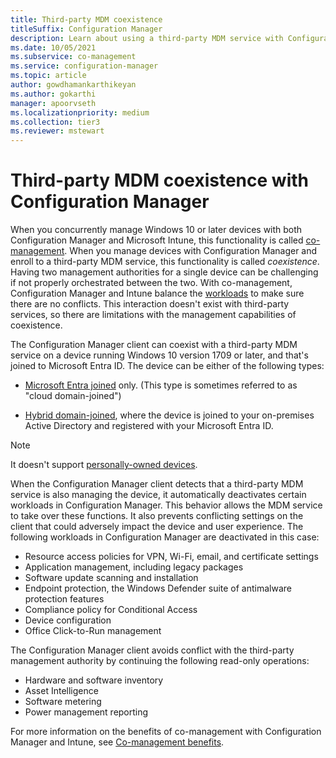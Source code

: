 ```yaml
---
title: Third-party MDM coexistence
titleSuffix: Configuration Manager
description: Learn about using a third-party MDM service with Configuration Manager
ms.date: 10/05/2021
ms.subservice: co-management
ms.service: configuration-manager
ms.topic: article
author: gowdhamankarthikeyan
ms.author: gokarthi
manager: apoorvseth
ms.localizationpriority: medium
ms.collection: tier3
ms.reviewer: mstewart
---
```


# Third-party MDM coexistence with Configuration Manager

When you concurrently manage Windows 10 or later devices with both Configuration Manager and Microsoft Intune, this functionality is called [co-management](overview.md). When you manage devices with Configuration Manager and enroll to a third-party MDM service, this functionality is called *coexistence*. Having two management authorities for a single device can be challenging if not properly orchestrated between the two. With co-management, Configuration Manager and Intune balance the [workloads](workloads.md) to make sure there are no conflicts. This interaction doesn't exist with third-party services, so there are limitations with the management capabilities of coexistence.

The Configuration Manager client can coexist with a third-party MDM service on a device running Windows 10 version 1709 or later, and that's joined to Microsoft Entra ID. The device can be either of the following types:

- [Microsoft Entra joined](/azure/active-directory/devices/azureadjoin-plan) only. (This type is sometimes referred to as "cloud domain-joined")

- [Hybrid domain-joined](/azure/active-directory/devices/hybrid-azuread-join-plan), where the device is joined to your on-premises Active Directory and registered with your Microsoft Entra ID.

> [!Note]
> It doesn't support [personally-owned devices](/windows/client-management/mdm/mdm-enrollment-of-windows-devices#connecting-personally-owned-devices-bring-your-own-device).

When the Configuration Manager client detects that a third-party MDM service is also managing the device, it automatically deactivates certain workloads in Configuration Manager. This behavior allows the MDM service to take over these functions. It also prevents conflicting settings on the client that could adversely impact the device and user experience. The following workloads in Configuration Manager are deactivated in this case:

- Resource access policies for VPN, Wi-Fi, email, and certificate settings
- Application management, including legacy packages
- Software update scanning and installation
- Endpoint protection, the Windows Defender suite of antimalware protection features
- Compliance policy for Conditional Access
- Device configuration
- Office Click-to-Run management

The Configuration Manager client avoids conflict with the third-party management authority by continuing the following read-only operations:

- Hardware and software inventory
- Asset Intelligence
- Software metering
- Power management reporting

For more information on the benefits of co-management with Configuration Manager and Intune, see [Co-management benefits](overview.md#benefits).
